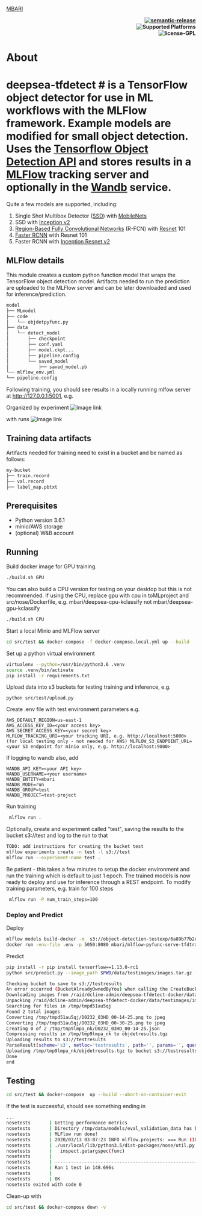 [MBARI](https://www.mbari.org/wp-content/uploads/2014/11/logo-mbari-3b.png)
<p align="right">
 <b> <a href="https://github.com/semantic-release/semantic-release"> <img src="https://img.shields.io/badge/%20%20%F0%9F%93%A6%F0%9F%9A%80-semantic--release-e10079.svg" title="semantic-release"/> </a> </b> <br>
    <b> <img src="https://img.shields.io/badge/Supported%20Platforms-Windows%20%7C%20macOS%20%7C%20Linux-green" title="Supported Platforms"/> </b> <br>
    <b> <img src="https://img.shields.io/badge/license-GPL-blue" title="license-GPL"/> </b> <br>
</p>

# About

# deepsea-tfdetect # is a TensorFlow object detector for use in ML workflows with the MLFlow framework. Example models are modified for small object detection.  Uses the [Tensorflow Object Detection API](https://github.com/tensorflow/models/tree/master/research/object_detection) and stores results in a [MLFlow](https://github.com/mlflow/mlflow) tracking server and optionally in the [Wandb](http://wandb.com) service.

Quite a few models are supported, including:
1. Single Shot Multibox Detector ([SSD](https://arxiv.org/abs/1512.02325)) with [MobileNets](https://arxiv.org/abs/1704.04861)
2. SSD with [Inception v2](https://arxiv.org/abs/1512.00567)
3. [Region-Based Fully Convolutional Networks](https://arxiv.org/abs/1605.06409) (R-FCN) with [Resnet](https://arxiv.org/abs/1512.03385) 101
4. [Faster RCNN](https://arxiv.org/abs/1506.01497) with Resnet 101
5. Faster RCNN with [Inception Resnet v2](https://arxiv.org/abs/1602.07261)

## MLFlow details
This module creates a custom python function model that wraps the TensorFlow object 
detection model.  Artifacts needed to run the prediction are uploaded to the MLFlow server and can be later downloaded
and used for inference/prediction.
```bash
model
├── MLmodel
├── code
│   └── objdetpyfunc.py
├── data
│   └── detect_model
│       ├── checkpoint
│       ├── conf.yaml
│       ├── model.ckpt...
│       ├── pipeline.config
│       └── saved_model
│           ├── saved_model.pb
└── mlflow_env.yml
└── pipeline.config
```
Following training, you should see results in a locally running mlfow server at http://127.0.0.1:5001, e.g.

Organized by experiment
![ Image link ](/img/mlflow_exp.jpg)

with runs
![ Image link ](/img/mlflow_run.jpg)
## Training data artifacts
Artifacts needed for training need to exist in a bucket and be named
as follows:
```bash
my-bucket
├── train.record
├── val.record
├── label_map.pbtxt
```
## Prerequisites
 - Python version 3.6.1 
- minio/AWS storage
- (optional) W&B account
 
## Running
Build docker image for GPU training.
```bash
./build.sh GPU
```
You can also build a CPU version for testing on your desktop but this is not recommended.
If using the CPU, replace gpu with cpu in toMLproject and src/nose/Dockerfile, e.g.
mbari/deepsea-cpu-kclassify not mbari/deepsea-gpu-kclassify 
```bash
./build.sh CPU
```
Start a local Minio and MLFlow server
```bash
cd src/test && docker-compose -f docker-compose.local.yml up --build
```
Set up a python virtual environment
```bash
virtualenv --python=/usr/bin/python3.6 .venv
source .venv/bin/activate
pip install -r requirements.txt
```
Upload data into s3 buckets for testing training and inference, e.g.
```
python src/test/upload.py
```
Create .env file with test environment parameters e.g.
```
AWS_DEFAULT_REGION=us-east-1
AWS_ACCESS_KEY_ID=<your access key>
AWS_SECRET_ACCESS_KEY=<your secret key>
MLFLOW_TRACKING_URI=<your tracking URI, e.g. http://localhost:5000>
(for local testing only - not needed for AWS) MLFLOW_S3_ENDPOINT_URL=<your S3 endpoint for minio only, e.g. http://localhost:9000>
```
If logging to wandb also, add
```
WANDB_API_KEY=<your API key>
WANDB_USERNAME=<your username>
WANDB_ENTITY=mbari
WANDB_MODE=run
WANDB_GROUP=test
WANDB_PROJECT=test-project
```
Run training
```bash
 mlflow run .
```
Optionally, create and experiment called "test", saving the results to the bucket s3://test and log to the run to that
```bash
TODO: add instructions for creating the bucket test
mlflow experiments create -n test -l s3://test
mlflow run --experiment-name test .
``` 
Be patient - this takes a few minutes to setup the docker environment and run the training which is default to just 1 epoch.
The trained models is now ready to deploy and use for inference through a REST endpoint.
To modify training parameters, e.g. train for 100 steps
```bash
 mlflow run -P num_train_steps=100
```
### Deploy and Predict
Deploy
```bash
mlflow models build-docker -m  s3://object-detection-testexp/6a89b77b2eba4e95949fd2f3dcb92db9/artifacts/model -n mbari/mlflow-pyfunc-serve-tfdtrain:gpu
docker run -env-file .env -p 5050:8080 mbari/mlflow-pyfunc-serve-tfdtrain:gpu
```
Predict
```bash
pip install -r pip install tensorflow==1.13.0-rc1
python src/predict.py --image_path $PWD/data/testimages/images.tar.gz --s3_results_bucket s3://testresults/ --model_url http://0.0.0.0:5050

Checking bucket to save to s3://testresults
An error occurred (BucketAlreadyOwnedByYou) when calling the CreateBucket operation: Your previous request to create the named bucket succeeded and you already own it.
Downloading images from /raid/dcline-admin/deepsea-tfdetect-docker/data/testimages/images.tar.gz
Unpacking /raid/dcline-admin/deepsea-tfdetect-docker/data/testimages/images.tar.gz
Searching for files in /tmp/tmpd51au5qj
Found 2 total images
Converting /tmp/tmpd51au5qj/D0232_03HD_00-14-25.png to jpeg
Converting /tmp/tmpd51au5qj/D0232_03HD_00-30-25.png to jpeg
Creating 0 of 2 /tmp/tmp9lmpa_nk/D0232_03HD_00-14-25.json
Compressing results in /tmp/tmp9lmpa_nk to objdetresults.tgz
Uploading results to s3://testresults
ParseResult(scheme='s3', netloc='testresults', path='', params='', query='', fragment='')
Uploading /tmp/tmp9lmpa_nk/objdetresults.tgz to bucket s3://testresults using endpoint_url http://localhost:9000
Done
end
```
## Testing

```bash
cd src/test && docker-compose  up --build --abort-on-container-exit
```
If the test is successful, should see something ending in
```bash
...
nosetests       | Getting performance metrics
nosetests       | Directory /tmp/data/models/eval_validation_data has been permanently deleted
nosetests       | MLFlow run done!
nosetests       | 2020/03/13 03:07:23 INFO mlflow.projects: === Run (ID '8eba648313c941bab78a779adc2719c9') succeeded ===
nosetests       | ./usr/local/lib/python3.5/dist-packages/nose/util.py:453: DeprecationWarning: inspect.getargspec() is deprecated, use inspect.signature() instead
nosetests       |   inspect.getargspec(func)
nosetests       |
nosetests       | ----------------------------------------------------------------------
nosetests       | Ran 1 test in 148.696s
nosetests       |
nosetests       | OK
nosetests exited with code 0
```
Clean-up with
```bash
cd src/test && docker-compose down -v
```
